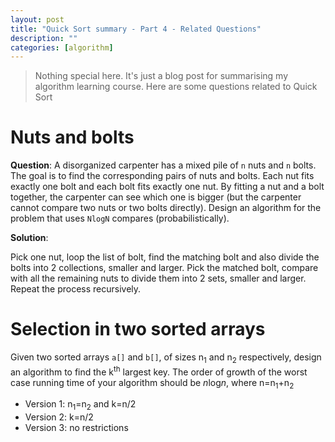 ```yaml
---
layout: post
title: "Quick Sort summary - Part 4 - Related Questions"
description: ""
categories: [algorithm]
---
```


> Nothing special here. It's just a blog post for summarising my algorithm learning course. Here are
> some questions related to Quick Sort

# Nuts and bolts

**Question**: A disorganized carpenter has a mixed pile of `n` nuts and `n` bolts. The goal is to
find the corresponding pairs of nuts and bolts. Each nut fits exactly one bolt and each bolt fits
exactly one nut. By fitting a nut and a bolt together, the carpenter can see which one is bigger
(but the carpenter cannot compare two nuts or two bolts directly). Design an algorithm for the
problem that uses `NlogN` compares (probabilistically).

**Solution**:

Pick one nut, loop the list of bolt, find the matching bolt and also divide the bolts into 2
collections, smaller and larger. Pick the matched bolt, compare with all the remaining nuts to
divide them into 2 sets, smaller and larger. Repeat the process recursively.

# Selection in two sorted arrays

Given two sorted arrays `a[]` and `b[]`, of sizes n<sub>1</sub> and n<sub>2</sub> respectively,
design an algorithm to find the k<sup>th</sup> largest key. The order of growth of the worst case
running time of your algorithm should be *n*log*n*, where n=n<sub>1</sub>+n<sub>2</sub>

- Version 1: n<sub>1</sub>=n<sub>2</sub> and k=n/2
- Version 2: k=n/2
- Version 3: no restrictions
